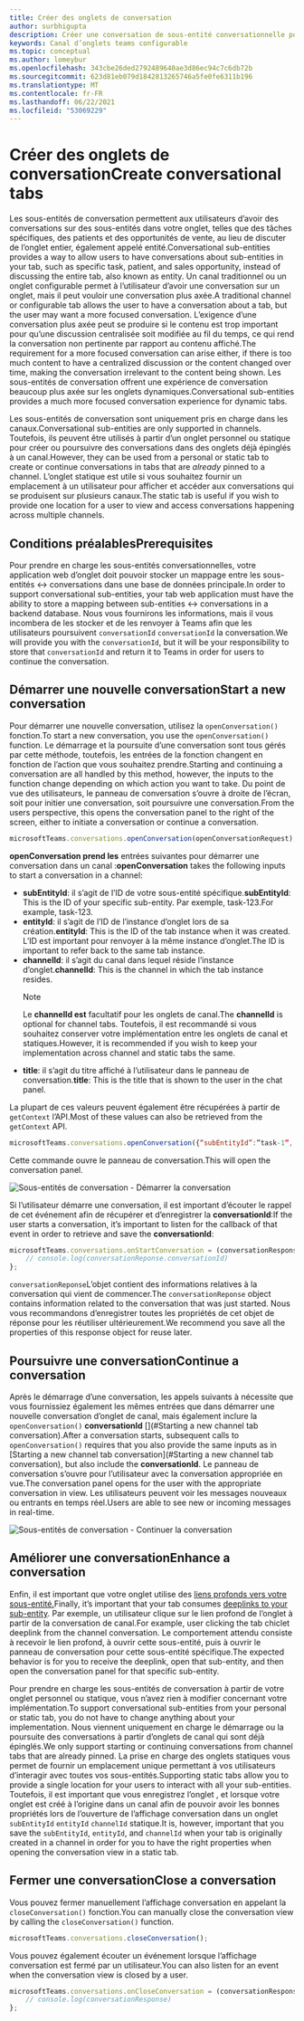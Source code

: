 ```yaml
---
title: Créer des onglets de conversation
author: surbhigupta
description: Créer une conversation de sous-entité conversationnelle pour vos onglets de canal
keywords: Canal d’onglets teams configurable
ms.topic: conceptual
ms.author: lomeybur
ms.openlocfilehash: 343cbe26ded2792489640ae3d86ec94c7c6db72b
ms.sourcegitcommit: 623d81eb079d1842813265746a5fe0fe6311b196
ms.translationtype: MT
ms.contentlocale: fr-FR
ms.lasthandoff: 06/22/2021
ms.locfileid: "53069229"
---
```

# <a name="create-conversational-tabs"></a><span data-ttu-id="e4914-104">Créer des onglets de conversation</span><span class="sxs-lookup"><span data-stu-id="e4914-104">Create conversational tabs</span></span>

<span data-ttu-id="e4914-105">Les sous-entités de conversation permettent aux utilisateurs d’avoir des conversations sur des sous-entités dans votre onglet, telles que des tâches spécifiques, des patients et des opportunités de vente, au lieu de discuter de l’onglet entier, également appelé entité.</span><span class="sxs-lookup"><span data-stu-id="e4914-105">Conversational sub-entities provides a way to allow users to have conversations about sub-entities in your tab, such as specific task, patient, and sales opportunity, instead of discussing the entire tab, also known as entity.</span></span> <span data-ttu-id="e4914-106">Un canal traditionnel ou un onglet configurable permet à l’utilisateur d’avoir une conversation sur un onglet, mais il peut vouloir une conversation plus axée.</span><span class="sxs-lookup"><span data-stu-id="e4914-106">A traditional channel or configurable tab allows the user to have a conversation about a tab, but the user may want a more focused conversation.</span></span> <span data-ttu-id="e4914-107">L’exigence d’une conversation plus axée peut se produire si le contenu est trop important pour qu’une discussion centralisée soit modifiée au fil du temps, ce qui rend la conversation non pertinente par rapport au contenu affiché.</span><span class="sxs-lookup"><span data-stu-id="e4914-107">The requirement for a more focused conversation can arise either, if there is too much content to have a centralized discussion or the content changed over time, making the conversation irrelevant to the content being shown.</span></span> <span data-ttu-id="e4914-108">Les sous-entités de conversation offrent une expérience de conversation beaucoup plus axée sur les onglets dynamiques.</span><span class="sxs-lookup"><span data-stu-id="e4914-108">Conversational sub-entities provides a much more focused conversation experience for dynamic tabs.</span></span>

<span data-ttu-id="e4914-109">Les sous-entités de conversation sont uniquement pris en charge dans les canaux.</span><span class="sxs-lookup"><span data-stu-id="e4914-109">Conversational sub-entities are only supported in channels.</span></span> <span data-ttu-id="e4914-110">Toutefois, ils peuvent être utilisés à partir d’un onglet  personnel ou statique pour créer ou poursuivre des conversations dans des onglets déjà épinglés à un canal.</span><span class="sxs-lookup"><span data-stu-id="e4914-110">However, they can be used from a personal or static tab to create or continue conversations in tabs that are *already* pinned to a channel.</span></span> <span data-ttu-id="e4914-111">L’onglet statique est utile si vous souhaitez fournir un emplacement à un utilisateur pour afficher et accéder aux conversations qui se produisent sur plusieurs canaux.</span><span class="sxs-lookup"><span data-stu-id="e4914-111">The static tab is useful if you wish to provide one location for a user to view and access conversations happening across multiple channels.</span></span>

## <a name="prerequisites"></a><span data-ttu-id="e4914-112">Conditions préalables</span><span class="sxs-lookup"><span data-stu-id="e4914-112">Prerequisites</span></span>

<span data-ttu-id="e4914-113">Pour prendre en charge les sous-entités conversationnelles, votre application web d’onglet doit pouvoir stocker un mappage entre les sous-entités ↔ conversations dans une base de données principale.</span><span class="sxs-lookup"><span data-stu-id="e4914-113">In order to support conversational sub-entities, your tab web application must have the ability to store a mapping between sub-entities ↔ conversations in a backend database.</span></span> <span data-ttu-id="e4914-114">Nous vous fournirons les informations, mais il vous incombera de les stocker et de les renvoyer à Teams afin que les utilisateurs poursuivent `conversationId` `conversationId` la conversation.</span><span class="sxs-lookup"><span data-stu-id="e4914-114">We will provide you with the `conversationId`, but it will be your responsibility to store that `conversationId` and return it to Teams in order for users to continue the conversation.</span></span>

## <a name="start-a-new-conversation"></a><span data-ttu-id="e4914-115">Démarrer une nouvelle conversation</span><span class="sxs-lookup"><span data-stu-id="e4914-115">Start a new conversation</span></span>

<span data-ttu-id="e4914-116">Pour démarrer une nouvelle conversation, utilisez la `openConversation()` fonction.</span><span class="sxs-lookup"><span data-stu-id="e4914-116">To start a new conversation, you use the `openConversation()` function.</span></span> <span data-ttu-id="e4914-117">Le démarrage et la poursuite d’une conversation sont tous gérés par cette méthode, toutefois, les entrées de la fonction changent en fonction de l’action que vous souhaitez prendre.</span><span class="sxs-lookup"><span data-stu-id="e4914-117">Starting and continuing a conversation are all handled by this method, however, the inputs to the function change depending on which action you want to take.</span></span> <span data-ttu-id="e4914-118">Du point de vue des utilisateurs, le panneau de conversation s’ouvre à droite de l’écran, soit pour initier une conversation, soit poursuivre une conversation.</span><span class="sxs-lookup"><span data-stu-id="e4914-118">From the users perspective, this opens the conversation panel to the right of the screen, either to initiate a conversation or continue a conversation.</span></span>

``` javascript
microsoftTeams.conversations.openConversation(openConversationRequest);
```

<span data-ttu-id="e4914-119">**openConversation prend les** entrées suivantes pour démarrer une conversation dans un canal :</span><span class="sxs-lookup"><span data-stu-id="e4914-119">**openConversation** takes the following inputs to start a conversation in a channel:</span></span>

* <span data-ttu-id="e4914-120">**subEntityId**: il s’agit de l’ID de votre sous-entité spécifique.</span><span class="sxs-lookup"><span data-stu-id="e4914-120">**subEntityId**: This is the ID of your specific sub-entity.</span></span> <span data-ttu-id="e4914-121">Par exemple, task-123.</span><span class="sxs-lookup"><span data-stu-id="e4914-121">For example, task-123.</span></span>
* <span data-ttu-id="e4914-122">**entityId**: il s’agit de l’ID de l’instance d’onglet lors de sa création.</span><span class="sxs-lookup"><span data-stu-id="e4914-122">**entityId**: This is the ID of the tab instance when it was created.</span></span> <span data-ttu-id="e4914-123">L’ID est important pour renvoyer à la même instance d’onglet.</span><span class="sxs-lookup"><span data-stu-id="e4914-123">The ID is important to refer back to the same tab instance.</span></span>
* <span data-ttu-id="e4914-124">**channelId**: il s’agit du canal dans lequel réside l’instance d’onglet.</span><span class="sxs-lookup"><span data-stu-id="e4914-124">**channelId**: This is the channel in which the tab instance resides.</span></span>
   > [!NOTE]
   > <span data-ttu-id="e4914-125">Le **channelId est** facultatif pour les onglets de canal.</span><span class="sxs-lookup"><span data-stu-id="e4914-125">The **channelId** is optional for channel tabs.</span></span> <span data-ttu-id="e4914-126">Toutefois, il est recommandé si vous souhaitez conserver votre implémentation entre les onglets de canal et statiques.</span><span class="sxs-lookup"><span data-stu-id="e4914-126">However, it is recommended if you wish to keep your implementation across channel and static tabs the same.</span></span>
* <span data-ttu-id="e4914-127">**title**: il s’agit du titre affiché à l’utilisateur dans le panneau de conversation.</span><span class="sxs-lookup"><span data-stu-id="e4914-127">**title**: This is the title that is shown to the user in the chat panel.</span></span>

<span data-ttu-id="e4914-128">La plupart de ces valeurs peuvent également être récupérées à partir de `getContext` l’API.</span><span class="sxs-lookup"><span data-stu-id="e4914-128">Most of these values can also be retrieved from the `getContext` API.</span></span>

```javascript
microsoftTeams.conversations.openConversation({“subEntityId”:”task-1”, “entityId”: “tabInstanceId-1”, “channelId”: ”19:baa6e71f65b948d189bf5c892baa8e5a@thread.skype”, “title”: "Task Title”});
```

<span data-ttu-id="e4914-129">Cette commande ouvre le panneau de conversation.</span><span class="sxs-lookup"><span data-stu-id="e4914-129">This will open the conversation panel.</span></span>

![Sous-entités de conversation - Démarrer la conversation](~/assets/images/tabs/conversational-subentities/start-conversation.png)

<span data-ttu-id="e4914-131">Si l’utilisateur démarre une conversation, il est important d’écouter le rappel de cet événement afin de récupérer et d’enregistrer la **conversationId**:</span><span class="sxs-lookup"><span data-stu-id="e4914-131">If the user starts a conversation, it’s important to listen for the callback of that event in order to retrieve and save the **conversationId**:</span></span>

```javascript
microsoftTeams.conversations.onStartConversation = (conversationResponse) => {
    // console.log(conversationReponse.conversationId)
};
```

<span data-ttu-id="e4914-132">`conversationReponse`L’objet contient des informations relatives à la conversation qui vient de commencer.</span><span class="sxs-lookup"><span data-stu-id="e4914-132">The `conversationReponse` object contains information related to the conversation that was just started.</span></span> <span data-ttu-id="e4914-133">Nous vous recommandons d’enregistrer toutes les propriétés de cet objet de réponse pour les réutiliser ultérieurement.</span><span class="sxs-lookup"><span data-stu-id="e4914-133">We recommend you save all the properties of this response object for reuse later.</span></span>

## <a name="continue-a-conversation"></a><span data-ttu-id="e4914-134">Poursuivre une conversation</span><span class="sxs-lookup"><span data-stu-id="e4914-134">Continue a conversation</span></span>

<span data-ttu-id="e4914-135">Après le démarrage d’une conversation, les appels suivants à nécessite que vous fournissiez également les mêmes entrées que dans démarrer une nouvelle conversation d’onglet de canal, mais également inclure la `openConversation()` **conversationId** [](#Starting a new channel tab conversation).</span><span class="sxs-lookup"><span data-stu-id="e4914-135">After a conversation starts, subsequent calls to `openConversation()` requires that you also provide the same inputs as in [Starting a new channel tab conversation](#Starting a new channel tab conversation), but also include the **conversationId**.</span></span> <span data-ttu-id="e4914-136">Le panneau de conversation s’ouvre pour l’utilisateur avec la conversation appropriée en vue.</span><span class="sxs-lookup"><span data-stu-id="e4914-136">The conversation panel opens for the user with the appropriate conversation in view.</span></span> <span data-ttu-id="e4914-137">Les utilisateurs peuvent voir les messages nouveaux ou entrants en temps réel.</span><span class="sxs-lookup"><span data-stu-id="e4914-137">Users are able to see new or incoming messages in real-time.</span></span>

![Sous-entités de conversation - Continuer la conversation](~/assets/images/tabs/conversational-subentities/continue-conversation.png)

## <a name="enhance-a-conversation"></a><span data-ttu-id="e4914-139">Améliorer une conversation</span><span class="sxs-lookup"><span data-stu-id="e4914-139">Enhance a conversation</span></span>

<span data-ttu-id="e4914-140">Enfin, il est important que votre onglet utilise des [liens profonds vers votre sous-entité.](~/concepts/build-and-test/deep-links.md)</span><span class="sxs-lookup"><span data-stu-id="e4914-140">Finally, it’s important that your tab consumes [deeplinks to your sub-entity](~/concepts/build-and-test/deep-links.md).</span></span> <span data-ttu-id="e4914-141">Par exemple, un utilisateur clique sur le lien profond de l’onglet à partir de la conversation de canal.</span><span class="sxs-lookup"><span data-stu-id="e4914-141">For example, user clicking the tab chiclet deeplink from the channel conversation.</span></span> <span data-ttu-id="e4914-142">Le comportement attendu consiste à recevoir le lien profond, à ouvrir cette sous-entité, puis à ouvrir le panneau de conversation pour cette sous-entité spécifique.</span><span class="sxs-lookup"><span data-stu-id="e4914-142">The expected behavior is for you to receive the deeplink, open that sub-entity, and then open the conversation panel for that specific sub-entity.</span></span>

<span data-ttu-id="e4914-143">Pour prendre en charge les sous-entités de conversation à partir de votre onglet personnel ou statique, vous n’avez rien à modifier concernant votre implémentation.</span><span class="sxs-lookup"><span data-stu-id="e4914-143">To support conversational sub-entities from your personal or static tab, you do not have to change anything about your implementation.</span></span> <span data-ttu-id="e4914-144">Nous viennent uniquement en charge le démarrage ou la poursuite des conversations à partir d’onglets de canal qui sont déjà épinglés.</span><span class="sxs-lookup"><span data-stu-id="e4914-144">We only support starting or continuing conversations from channel tabs that are already pinned.</span></span> <span data-ttu-id="e4914-145">La prise en charge des onglets statiques vous permet de fournir un emplacement unique permettant à vos utilisateurs d’interagir avec toutes vos sous-entités.</span><span class="sxs-lookup"><span data-stu-id="e4914-145">Supporting static tabs allow you to provide a single location for your users to interact with all your sub-entities.</span></span> <span data-ttu-id="e4914-146">Toutefois, il est important que vous enregistrez l’onglet , et lorsque votre onglet est créé à l’origine dans un canal afin de pouvoir avoir les bonnes propriétés lors de l’ouverture de l’affichage conversation dans un onglet `subEntityId` `entityId` `channelId` statique.</span><span class="sxs-lookup"><span data-stu-id="e4914-146">It is, however, important that you save the `subEntityId`, `entityId`, and `channelId` when your tab is originally created in a channel in order for you to have the right properties when opening the conversation view in a static tab.</span></span>

## <a name="close-a-conversation"></a><span data-ttu-id="e4914-147">Fermer une conversation</span><span class="sxs-lookup"><span data-stu-id="e4914-147">Close a conversation</span></span>

<span data-ttu-id="e4914-148">Vous pouvez fermer manuellement l’affichage conversation en appelant la `closeConversation()` fonction.</span><span class="sxs-lookup"><span data-stu-id="e4914-148">You can manually close the conversation view by calling the `closeConversation()` function.</span></span>

```javascript
microsoftTeams.conversations.closeConversation();
```

<span data-ttu-id="e4914-149">Vous pouvez également écouter un événement lorsque l’affichage conversation est fermé par un utilisateur.</span><span class="sxs-lookup"><span data-stu-id="e4914-149">You can also listen for an event when the conversation view is closed by a user.</span></span>

```javascript
microsoftTeams.conversations.onCloseConversation = (conversationResponse) => {
    // console.log(conversationResponse)
};
```
